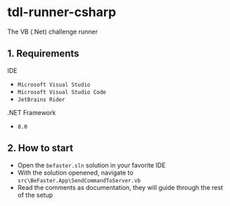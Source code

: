 # tdl-runner-csharp

The VB (.Net) challenge runner

## 1. Requirements

IDE
- `Microsoft Visual Studio`
- `Microsoft Visual Studio Code`
- `JetBrains Rider`

.NET Framework
- `8.0`

## 2. How to start

- Open the `befaster.sln` solution in your favorite IDE
- With the solution openened, navigate to `src\BeFaster.App\SendCommandToServer.vb`
- Read the comments as documentation, they will guide through the rest of the setup
